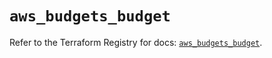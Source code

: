 # `aws_budgets_budget`

Refer to the Terraform Registry for docs: [`aws_budgets_budget`](https://registry.terraform.io/providers/hashicorp/aws/5.62.0/docs/resources/budgets_budget).
